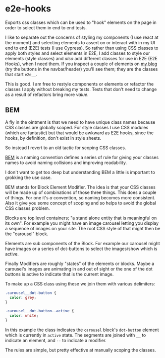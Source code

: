 # e2e-hooks

Exports css classes which can be used to "hook" elements on the page in order to select them in end to end tests.

I like to separate out the concerns of styling my components (I use react at the moment)
and selecting elements to assert on or interact with in my UI end to end (E2E) tests (I use Cypress).
So rather than using CSS classes to apply both styles and select elements in E2E,
I add classes to style our elements (style classes) and *also* add different classes for use in E2E (E2E Hooks),
when I need them.
If you inspect a couple of elements on [my blog](https://jaybeeuu.dev) (try the buttons in the navbar/header) you'll see them;
they are the classes that start `e2e__`.

This is good.
I am free to restyle components or elements or refactor the classes I apply without breaking my tests.
Tests that don't need to change as a result of refactors bring more _value_.

## BEM

A fly in the ointment is that we need to have unique class names because CSS classes are globally scoped.
For style classes I use CSS modules (which are fantastic) but that would be awkward as E2E hooks,
since the hooks,
by definition,
don't exist in style sheets.

So instead I revert to an old tactic for scoping CSS classes.

[BEM](http://getbem.com/naming/)
is a naming convention defines a series of rule for giving your classes names to avoid naming collisions
and improving readability.

I don't want to get too deep but understanding BEM a little is important to grokking the use case.

BEM stands for Block Element Modifier.
The idea is that your CSS classes will be made up of combinations of those three things.
This does a couple of things.
For one it's _a_ convention, so naming becomes more consistent.
Also it give you some concept of scoping and so helps to avoid the global CSS classes problem.

Blocks are top level containers; "a stand alone entity that is meaningful on its own".
For example you might have an image carousel letting you display a sequence of images on your site.
The root CSS style of that might then be the "carousel" block.

Elements are sub components of the Block.
For example our carousel might have images or
a series of dot-buttons to select the images/show which is active.

Finally Modifiers are roughly "states" of the elements or blocks.
Maybe a carousel's images are animating in and out of sight
or the one of the dot buttons is active to indicate that is the current image.

To make up a CSS class using these we join them with various delimiters:

```css
.carousel__dot-button {
  color: grey;
}

.carousel__dot-button--active {
  color: white;
}
```

In this example the class indicates the `carousel` block's `dot-button` element which is currently in `active` state.
The segments are joined with `__` to indicate an element, and `--` to indicate a modifier.

The rules are simple, but pretty effective at manually scoping the classes.